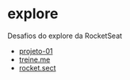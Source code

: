 # explore
Desafios do explore da RocketSeat

<ul>
  <li><a href="https://eduardonobrega.github.io/explore/projeto-01/">projeto-01</a></li>
  <li><a href="https://eduardonobrega.github.io/explore/treine.me/">treine.me</a></li>
  <li><a href="https://eduardonobrega.github.io/explore/rocket.sect/">rocket.sect</a></li>
</ul>


